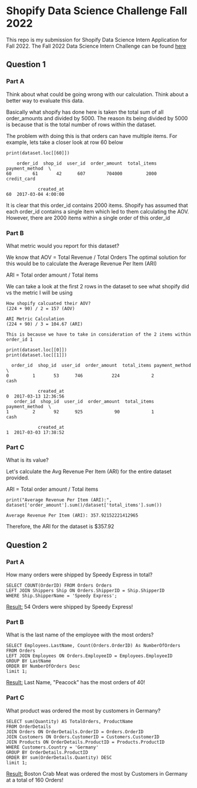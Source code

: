# Shopify Data Science Challenge Fall 2022
This repo is my submission for Shopify Data Science Intern Application for Fall 2022. The Fall 2022 Data Science Intern Challenge can be found [here](https://docs.google.com/document/d/1JxYz-VZHIctOQcw1PIUvCuYouxDWnew5yzBhluVwbso/edit#)



## Question 1 
### Part A
Think about what could be going wrong with our calculation. Think about a better way to evaluate this data. 

Basically what shopify has done here is taken the total sum of all order_amounts and divided by 5000. 
The reason its being divided by 5000 is because that is the total number of rows within the dataset.

The problem with doing this is that orders can have multiple items. For example, lets take a closer look at row 60 below
```
print(dataset.loc[[60]])

    order_id  shop_id  user_id  order_amount  total_items payment_method  \
60        61       42      607        704000         2000    credit_card   

            created_at  
60  2017-03-04 4:00:00  
```
It is clear that this order_id contains 2000 items. Shopify has assumed that each order_id contains a single item which led 
to them calculating the AOV. However, there are 2000 items within a single order of this order_id

### Part B
What metric would you report for this dataset?

We know that AOV = Total Revenue / Total Orders
The optimal solution for this would be to calculate the Average Revenue Per Item (ARI)

ARI = Total order amount / Total items 

We can take a look at the first 2 rows in the dataset to see what shopify did vs the metric I will be using 
```
How shopify calcuated their AOV?
(224 + 90) / 2 = 157 (AOV)

ARI Metric Calculation 
(224 + 90) / 3 = 104.67 (ARI)

This is because we have to take in consideration of the 2 items within order_id 1 

print(dataset.loc[[0]])
print(dataset.loc[[1]])

  order_id  shop_id  user_id  order_amount  total_items payment_method  \
0         1       53      746           224            2           cash   

            created_at  
0  2017-03-13 12:36:56  
   order_id  shop_id  user_id  order_amount  total_items payment_method  \
1         2       92      925            90            1           cash   

            created_at  
1  2017-03-03 17:38:52  
```
### Part C
What is its value?

Let's calculate the Avg Revenue Per Item (ARI) for the entire dataset provided.

ARI = Total order amount / Total items

```
print("Average Revenue Per Item (ARI):", dataset['order_amount'].sum()/dataset['total_items'].sum())

Average Revenue Per Item (ARI): 357.92152221412965
```
Therefore, the ARI for the dataset is $357.92


## Question 2 
### Part A
How many orders were shipped by Speedy Express in total?
```
SELECT COUNT(OrderID) FROM Orders Orders
LEFT JOIN Shippers Ship ON Orders.ShipperID = Ship.ShipperID
WHERE Ship.ShipperName = 'Speedy Express';
```

[Result:](https://github.com/NishTewari/ShopifyDataScienceChallengeFall2022/blob/main/Shopify%20Data%20Science%20Challenge/Question%202%20-%20Part%201.png) 54 Orders were shipped by Speedy Express!  
 
### Part B
What is the last name of the employee with the most orders? 
```
SELECT Employees.LastName, Count(Orders.OrderID) As NumberOfOrders FROM Orders
LEFT JOIN Employees ON Orders.EmployeeID = Employees.EmployeeID
GROUP BY LastName
ORDER BY NumberOfOrders Desc
limit 1;
```

[Result:](https://github.com/NishTewari/ShopifyDataScienceChallengeFall2022/blob/main/Shopify%20Data%20Science%20Challenge/Question%202%20-%20Part%202.png) Last Name, "Peacock" has the most orders of 40!

### Part C
What product was ordered the most by customers in Germany?
```
SELECT sum(Quantity) AS TotalOrders, ProductName
FROM OrderDetails
JOIN Orders ON OrderDetails.OrderID = Orders.OrderID
JOIN Customers ON Orders.CustomerID = Customers.CustomerID
JOIN Products ON OrderDetails.ProductID = Products.ProductID
WHERE Customers.Country = 'Germany'
GROUP BY OrderDetails.ProductID
ORDER BY sum(OrderDetails.Quantity) DESC
limit 1;
```
[Result:](https://github.com/NishTewari/ShopifyDataScienceChallengeFall2022/blob/main/Shopify%20Data%20Science%20Challenge/Question%202%20-%20Part%203.png) Boston Crab Meat was ordered the most by Customers in Germany at a total of 160 Orders! 
